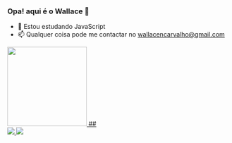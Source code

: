 ### Opa!  aqui é o Wallace 👋





- 🌱 Estou estudando JavaScript
- 📫 Qualquer coisa pode me contactar no wallacencarvalho@gmail.com


<div>
  <a href="https://github.com/wallacenc">
  <img height="180em" src="https://github-readme-stats.vercel.app/api?username=wallacenc&show_icons=true&theme=dark&include_all_commits=true&count_private=true"
       </div>
    ##
<div>
      <a href ="mailto:wallacencarvalho@gmail.com" target="_blanl"><img src="https://img.shields.io/badge/Gmail-D14836?style=for-the-badge&logo=gmail&logoColor=white" target"_blank"</a>
     <a href ="https://www.instagram.com/ulukaixd/" target="_blanl"><img src="https://img.shields.io/badge/Instagram-E4405F?style=for-the-badge&logo=instagram&logoColor=white" target"_blank"</a>
       </div>
  

  
